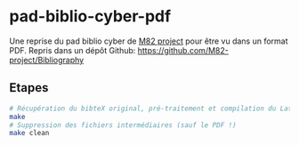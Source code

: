 # pad-biblio-cyber-pdf

Une reprise du pad biblio cyber de [M82 project](https://twitter.com/M82_project) pour être vu dans un format PDF.
Repris dans un dépôt Github: https://github.com/M82-project/Bibliography

## Etapes

  ```bash
  # Récupération du bibteX original, pré-traitement et compilation du LateX
  make
  # Suppression des fichiers intermédiaires (sauf le PDF !)
  make clean
  ```
